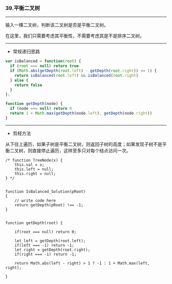 ### 39.平衡二叉树

---

输入一棵二叉树，判断该二叉树是否是平衡二叉树。

在这里，我们只需要考虑其平衡性，不需要考虑其是不是排序二叉树。

---

* 常规递归思路

``` js
var isBalanced = function(root) {
  if (root === null) return true
  if (Math.abs(getDepth(root.left) - getDepth(root.right)) <= 1) {
    return isBalanced(root.left) && isBalanced(root.right)
  } else {
    return false
  }
};

function getDepth(node) {
  if (node === null) return 0
  return 1 + Math.max(getDepth(node.left), getDepth(node.right))
}
```

---

* 剪枝方法

从下往上遍历，如果子树是平衡二叉树，则返回子树的高度；如果发现子树不是平衡二叉树，则直接停止遍历，这样至多只对每个结点访问一次。

``` JS
/* function TreeNode(x) {
    this.val = x;
    this.left = null;
    this.right = null;
} */


function IsBalanced_Solution(pRoot)
{
    // write code here
    return getDepth(pRoot) !== -1;
}


function getDepth(root) {
    
    if(root === null) return 0;
    
    let left = getDepth(root.left);
    if(left === -1) return -1;
    let right = getDepth(root.right);
    if(right === -1) return -1;
    
    return Math.abs(left - right) > 1 ? -1 : 1 + Math.max(left, right);
    
}
```
